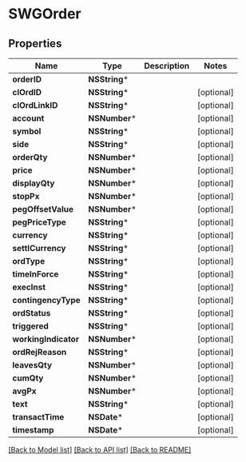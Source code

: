 # SWGOrder

## Properties
Name | Type | Description | Notes
------------ | ------------- | ------------- | -------------
**orderID** | **NSString*** |  | 
**clOrdID** | **NSString*** |  | [optional] 
**clOrdLinkID** | **NSString*** |  | [optional] 
**account** | **NSNumber*** |  | [optional] 
**symbol** | **NSString*** |  | [optional] 
**side** | **NSString*** |  | [optional] 
**orderQty** | **NSNumber*** |  | [optional] 
**price** | **NSNumber*** |  | [optional] 
**displayQty** | **NSNumber*** |  | [optional] 
**stopPx** | **NSNumber*** |  | [optional] 
**pegOffsetValue** | **NSNumber*** |  | [optional] 
**pegPriceType** | **NSString*** |  | [optional] 
**currency** | **NSString*** |  | [optional] 
**settlCurrency** | **NSString*** |  | [optional] 
**ordType** | **NSString*** |  | [optional] 
**timeInForce** | **NSString*** |  | [optional] 
**execInst** | **NSString*** |  | [optional] 
**contingencyType** | **NSString*** |  | [optional] 
**ordStatus** | **NSString*** |  | [optional] 
**triggered** | **NSString*** |  | [optional] 
**workingIndicator** | **NSNumber*** |  | [optional] 
**ordRejReason** | **NSString*** |  | [optional] 
**leavesQty** | **NSNumber*** |  | [optional] 
**cumQty** | **NSNumber*** |  | [optional] 
**avgPx** | **NSNumber*** |  | [optional] 
**text** | **NSString*** |  | [optional] 
**transactTime** | **NSDate*** |  | [optional] 
**timestamp** | **NSDate*** |  | [optional] 

[[Back to Model list]](../README.md#documentation-for-models) [[Back to API list]](../README.md#documentation-for-api-endpoints) [[Back to README]](../README.md)


